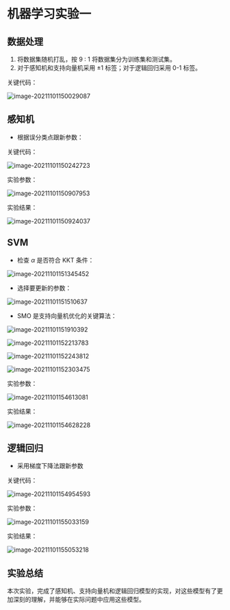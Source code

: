 # 机器学习实验一

## 数据处理

1. 将数据集随机打乱，按 9 : 1 将数据集分为训练集和测试集。
2. 对于感知机和支持向量机采用 $\pm 1$ 标签；对于逻辑回归采用 0-1 标签。

关键代码：

![image-20211101150029087](image-20211101150029087.png)

## 感知机

* 根据误分类点跟新参数：

关键代码：

![image-20211101150242723](image-20211101150242723.png)

实验参数：

![image-20211101150907953](image-20211101150907953.png)

实验结果：

![image-20211101150924037](image-20211101150924037.png)

## SVM

* 检查 $\alpha$ 是否符合 KKT 条件：

![image-20211101151345452](image-20211101151345452.png)

* 选择要更新的参数：

![image-20211101151510637](image-20211101151510637.png)

* SMO 是支持向量机优化的关键算法：

![image-20211101151910392](image-20211101151910392.png)

![image-20211101152213783](image-20211101152213783.png)

![image-20211101152243812](image-20211101152243812.png)

![image-20211101152303475](image-20211101152303475.png)

实验参数：

![image-20211101154613081](image-20211101154613081.png)

实验结果：

![image-20211101154628228](image-20211101154628228.png)

## 逻辑回归

* 采用梯度下降法跟新参数

关键代码：

![image-20211101154954593](image-20211101154954593.png)

实验参数：

![image-20211101155033159](image-20211101155033159.png)

实验结果：

![image-20211101155053218](image-20211101155053218.png)

## 实验总结

本次实验，完成了感知机、支持向量机和逻辑回归模型的实现，对这些模型有了更加深刻的理解，并能够在实际问题中应用这些模型。

